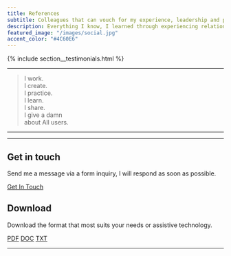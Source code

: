 ```yaml
---
title: References
subtitle: Colleagues that can vouch for my experience, leadership and professionalism
description: Everything I know, I learned through experiencing relationships with amazing talent. Leadership comes and goes, team members will remain good colleagues and friends forever. I am greatful for these people crossing my path and most importantly, caring to leave their genuine recommendations on LinkedIn.
featured_image: "/images/social.jpg"
accent_color: "#4C60E6"
---
```


{% include section__testimonials.html %}

---

<blockquote>

I work.<br/>
I create.<br/>
I practice.<br/>
I learn.<br/>
I share.<br/>
<span>I give a damn<br/>
about All users.</span>

</blockquote>

---

---

## Get in touch

Send me a message via a form inquiry, I will respond as soon as possible.

<a href="#" class="hero__cta button--fill contact-trigger js-contact">Get In Touch</a>

## Download

Download the format that most suits your needs or assistive technology.

<a href="/downloads/marcelo_paiva_resume.pdf" class="button--fill">PDF</a>
<a href="/downloads/marcelo_paiva_resume.docx" class="button--fill">DOC</a>
<a href="/downloads/marcelo_paiva_resume.rtf" class="button--fill">TXT</a>

---
